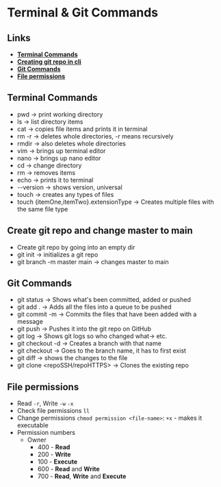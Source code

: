 # Terminal & Git Commands

## Links

- **[Terminal Commands](#terminal-commands)**
- **[Creating git repo in cli](#create-git-repo-and-change-master-to-main)**
- **[Git Commands](#git-commands)**
- **[File permissions](#file-permissions)**

## Terminal Commands

- pwd -> print working directory
- ls -> list directory items
- cat -> copies file items and prints it in terminal
- rm -r -> deletes whole directories, -r means recursively
- rmdir -> also deletes whole directories
- vim -> brings up terminal editor
- nano -> brings up nano editor
- cd -> change directory
- rm -> removes items
- echo -> prints it to terminal
- --version -> shows version, universal
- touch -> creates any types of files
- touch {itemOne,itemTwo}.extensionType -> Creates multiple files with the same file type

## Create git repo and change master to main

- Create git repo by going into an empty dir
- git init -> initializes a git repo
- git branch -m master main -> changes master to main

## Git Commands

- git status -> Shows what's been committed, added or pushed
- git add . -> Adds all the files into a queue to be pushed
- git commit -m -> Commits the files that have been added with a message
- git push -> Pushes it into the git repo on GitHub
- git log -> Shows git logs so who changed what-> etc.
- git checkout -d <insertNameHere> -> Creates a branch with that name
- git checkout <branchName> -> Goes to the branch name, it has to first exist
- git diff -> shows the changes to the file
- git clone <repoSSH/repoHTTPS> -> Clones the existing repo

## File permissions

- Read `-r`, Write `-w` `-x`
- Check file permissions `ll`
- Change permissions `chmod permission <file-name>`: `+x` - makes it executable
- Permission numbers
  - Owner
    - 400 - **Read**
    - 200 - **Write**
    - 100 - **Execute**
    - 600 - **Read** and **Write**
    - 700 - **Read**, **Write** and **Execute**
